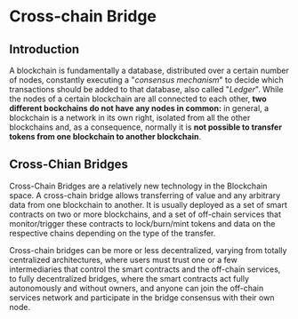 # Cross-chain Bridge

## Introduction

A blockchain is fundamentally a database, distributed over a certain number of nodes, constantly executing a "_consensus mechanism_" to decide which transactions should be added to that database, also called "_Ledger_". While the nodes of a certain blockchain are all connected to each other, **two different bockchains do not have any nodes in common:** in general, a blockchain is a network in its own right, isolated from all the other blockchains and, as a consequence, normally it is **not possible to transfer tokens from one blockchain to another blockchain**.

## Cross-Chian Bridges

Cross-Chain Bridges are a relatively new technology in the Blockchain space. A cross-chain bridge allows transferring of value and any arbitrary data from one blockchain to another. It is usually deployed as a set of smart contracts on two or more blockchains, and a set of off-chain services that monitor/trigger these contracts to lock/burn/mint tokens and data on the respective chains depending on the type of the transfer.&#x20;

Cross-chain bridges can be more or less decentralized, varying from totally centralized architectures, where users must trust one or a few intermediaries that control the smart contracts and the off-chain services, to fully decentralized bridges, where the smart contracts act fully autonomously and without owners, and anyone can join the off-chain services network and participate in the bridge consensus with their own node.
